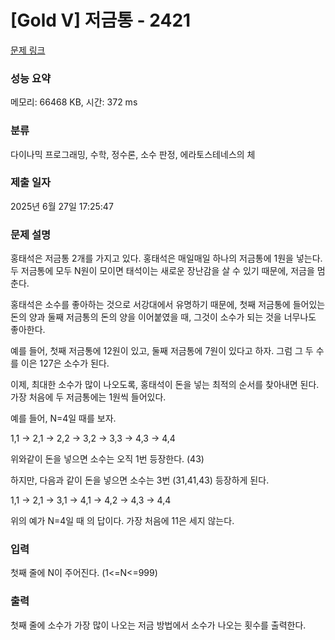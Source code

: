 # [Gold V] 저금통 - 2421 

[문제 링크](https://www.acmicpc.net/problem/2421) 

### 성능 요약

메모리: 66468 KB, 시간: 372 ms

### 분류

다이나믹 프로그래밍, 수학, 정수론, 소수 판정, 에라토스테네스의 체

### 제출 일자

2025년 6월 27일 17:25:47

### 문제 설명

<p>홍태석은 저금통 2개를 가지고 있다. 홍태석은 매일매일 하나의 저금통에 1원을 넣는다. 두 저금통에 모두 N원이 모이면 태석이는 새로운 장난감을 살 수 있기 때문에, 저금을 멈춘다.</p>

<p>홍태석은 소수를 좋아하는 것으로 서강대에서 유명하기 때문에, 첫째 저금통에 들어있는 돈의 양과 둘째 저금통의 돈의 양을 이어붙였을 때, 그것이 소수가 되는 것을 너무나도 좋아한다.</p>

<p>예를 들어, 첫째 저금통에 12원이 있고, 둘째 저금통에 7원이 있다고 하자. 그럼 그 두 수를 이은 127은 소수가 된다.</p>

<p>이제, 최대한 소수가 많이 나오도록, 홍태석이 돈을 넣는 최적의 순서를 찾아내면 된다. 가장 처음에 두 저금통에는 1원씩 들어있다.</p>

<p>예를 들어,  N=4일 때를 보자.</p>

<p>1,1 → 2,1 → 2,2 → 3,2 → 3,3 → 4,3 → 4,4</p>

<p>위와같이 돈을 넣으면 소수는 오직 1번 등장한다. (43)</p>

<p>하지만, 다음과 같이 돈을 넣으면 소수는 3번 (31,41,43) 등장하게 된다.</p>

<p>1,1 → 2,1 → 3,1 → 4,1 → 4,2 → 4,3 → 4,4</p>

<p>위의 예가 N=4일 때 의 답이다. 가장 처음에 11은 세지 않는다.</p>

### 입력 

 <p>첫째 줄에 N이 주어진다. (1<=N<=999)</p>

### 출력 

 <p>첫째 줄에 소수가 가장 많이 나오는 저금 방법에서 소수가 나오는 횟수를 출력한다.</p>


